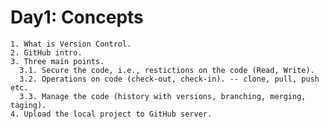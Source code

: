 # Day1: Concepts
  
    1. What is Version Control.
    2. GitHub intro.
    3. Three main points.
      3.1. Secure the code, i.e., restictions on the code (Read, Write).
      3.2. Operations on code (check-out, check-in). -- clone, pull, push etc.
      3.3. Manage the code (history with versions, branching, merging, taging).
    4. Upload the local project to GitHub server.
